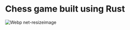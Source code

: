 # Chess game built using Rust

![Webp net-resizeimage](https://user-images.githubusercontent.com/67159193/97923383-2c29cb80-1d5e-11eb-8f97-384f69b6198f.png)





